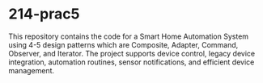 # 214-prac5
This repository contains the code for a Smart Home Automation System using 4-5 design patterns which are Composite, Adapter, Command, Observer, and Iterator. The project supports device control, legacy device integration, automation routines, sensor notifications, and efficient device management.
